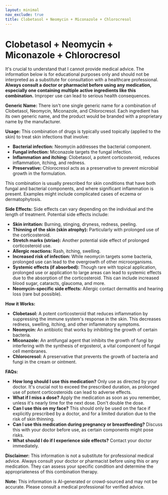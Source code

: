 ```yaml
---
layout: minimal
nav_exclude: true
title: Clobetasol + Neomycin + Miconazole + Chlorocresol
---
```


# Clobetasol + Neomycin + Miconazole + Chlorocresol

It's crucial to understand that I cannot provide medical advice.  The information below is for educational purposes only and should not be interpreted as a substitute for consultation with a healthcare professional.  **Always consult a doctor or pharmacist before using any medication, especially one containing multiple active ingredients like this combination.**  Improper use can lead to serious health consequences.

**Generic Name:**  There isn't one single generic name for a combination of Clobetasol, Neomycin, Miconazole, and Chlorocresol.  Each ingredient has its own generic name, and the product would be branded with a proprietary name by the manufacturer.


**Usage:** This combination of drugs is typically used topically (applied to the skin) to treat skin infections that involve:

* **Bacterial infection:** Neomycin addresses the bacterial component.
* **Fungal infection:** Miconazole targets the fungal infection.
* **Inflammation and itching:** Clobetasol, a potent corticosteroid, reduces inflammation, itching, and redness.
* **Preservative:** Chlorocresol acts as a preservative to prevent microbial growth in the formulation.

This combination is usually prescribed for skin conditions that have both fungal and bacterial components, and where significant inflammation is present.  Examples might include complicated cases of eczema or dermatophytosis.


**Side Effects:**  Side effects can vary depending on the individual and the length of treatment.  Potential side effects include:

* **Skin irritation:** Burning, stinging, dryness, redness, peeling.
* **Thinning of the skin (skin atrophy):** Particularly with prolonged use of the corticosteroid.
* **Stretch marks (striae):**  Another potential side effect of prolonged corticosteroid use.
* **Allergic reactions:**  Rash, itching, swelling.
* **Increased risk of infection:**  While neomycin targets some bacteria, prolonged use can lead to the overgrowth of other microorganisms.
* **Systemic effects (if absorbed):** Though rare with topical application, prolonged use or application to large areas can lead to systemic effects due to the absorption of the corticosteroid. This can include increased blood sugar, cataracts, glaucoma, and more.
* **Neomycin-specific side effects:**  Allergic contact dermatitis and hearing loss (rare but possible).


**How it Works:**

* **Clobetasol:** A potent corticosteroid that reduces inflammation by suppressing the immune system's response in the skin. This decreases redness, swelling, itching, and other inflammatory symptoms.
* **Neomycin:** An antibiotic that works by inhibiting the growth of certain bacteria.
* **Miconazole:** An antifungal agent that inhibits the growth of fungi by interfering with the synthesis of ergosterol, a vital component of fungal cell membranes.
* **Chlorocresol:** A preservative that prevents the growth of bacteria and fungi in the cream or ointment.


**FAQs:**

* **How long should I use this medication?**  Only use as directed by your doctor.  It's crucial not to exceed the prescribed duration, as prolonged use of potent corticosteroids can lead to adverse effects.
* **What if I miss a dose?**  Apply the medication as soon as you remember, unless it's nearly time for the next dose. Don't double the dose.
* **Can I use this on my face?**  This should only be used on the face if explicitly prescribed by a doctor, and for a limited duration due to the risk of skin thinning.
* **Can I use this medication during pregnancy or breastfeeding?** Discuss this with your doctor before use, as certain components might pose risks.
* **What should I do if I experience side effects?**  Contact your doctor immediately.


**Disclaimer:** This information is not a substitute for professional medical advice. Always consult your doctor or pharmacist before using this or any medication.  They can assess your specific condition and determine the appropriateness of this combination therapy.


**Note:** This information is AI-generated or crowd-sourced and may not be accurate. Please consult a medical professional for verified advice.